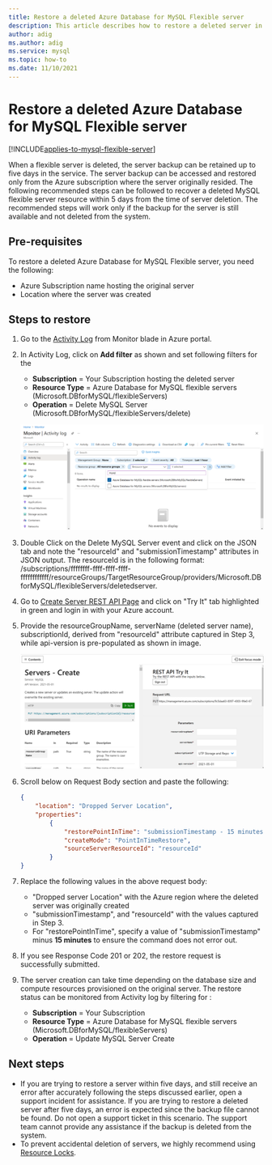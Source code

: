 ```yaml
---
title: Restore a deleted Azure Database for MySQL Flexible server
description: This article describes how to restore a deleted server in Azure Database for MySQL Flexible server using the Azure portal.
author: adig
ms.author: adig
ms.service: mysql
ms.topic: how-to
ms.date: 11/10/2021
---
```


# Restore a deleted Azure Database for MySQL Flexible server

[!INCLUDE[applies-to-mysql-flexible-server](../includes/applies-to-mysql-flexible-server.md)]

When a flexible server is deleted, the server backup can be retained up to five days in the service. The server backup can be accessed and restored only from the Azure subscription where the server originally resided. The following recommended steps can be followed to recover a deleted MySQL flexible server resource within 5 days from the time of server deletion. The recommended steps will work only if the backup for the server is still available and not deleted from the system.

## Pre-requisites
To restore a deleted Azure Database for MySQL Flexible server, you need the following:
- Azure Subscription name hosting the original server
- Location where the server was created

## Steps to restore

1. Go to the [Activity Log](https://ms.portal.azure.com/#blade/Microsoft_Azure_ActivityLog/ActivityLogBlade) from Monitor blade in Azure portal. 

2. In Activity Log, click on **Add filter** as shown and set following filters for the 

    - **Subscription** = Your Subscription hosting the deleted server
    - **Resource Type** = Azure Database for MySQL flexible servers (Microsoft.DBforMySQL/flexibleServers) 
    - **Operation** = Delete MySQL Server (Microsoft.DBforMySQL/flexibleServers/delete) 
 
     [![Activity log filtered for delete MySQL server operation](./media/how-to-restore-server-portal/monitor-log-delete-server.png)](./media/how-to-restore-server-portal/monitor-log-delete-server.png#lightbox)
   
 3. Double Click on the Delete MySQL Server event and click on the JSON tab and note the "resourceId" and "submissionTimestamp" attributes in JSON output. The resourceId is in the following format: /subscriptions/ffffffff-ffff-ffff-ffff-ffffffffffff/resourceGroups/TargetResourceGroup/providers/Microsoft.DBforMySQL/flexibleServers/deletedserver.
 
 4. Go to [Create Server REST API Page](/rest/api/mysql/flexibleserver/servers/create) and click on "Try It" tab highlighted in green and login in with your Azure account.
 
 5. Provide the resourceGroupName, serverName (deleted server name), subscriptionId, derived from "resourceId" attribute captured in Step 3, while api-version is pre-populated as shown in image.
 
     [![Create server using REST API](./media/how-to-restore-server-portal/server-create-rest-api.png)](./media/how-to-restore-server-portal/server-create-rest-api.png#lightbox)
  
 6. Scroll below on Request Body section and paste the following:
 
    ```json
    {
        "location": "Dropped Server Location",  
        "properties": 
            {
                "restorePointInTime": "submissionTimestamp - 15 minutes",
                "createMode": "PointInTimeRestore",
                "sourceServerResourceId": "resourceId"
            }
    }
    ```
7. Replace the following values in the above request body:
   * "Dropped server Location" with the Azure region where the deleted server was originally created
   * "submissionTimestamp", and "resourceId" with the values captured in Step 3. 
   * For "restorePointInTime", specify a value of "submissionTimestamp" minus **15 minutes** to ensure the command does not error out.
   
8. If you see Response Code 201 or 202, the restore request is successfully submitted. 

9. The server creation can take time depending on the database size and compute resources provisioned on the original server. The restore status can be monitored from Activity log by filtering for : 
   - **Subscription** = Your Subscription
   - **Resource Type** = Azure Database for MySQL flexible servers (Microsoft.DBforMySQL/flexibleServers) 
   - **Operation** =  Update MySQL Server Create

## Next steps
- If you are trying to restore a server within five days, and still receive an error after accurately following the steps discussed earlier, open a support incident for assistance. If you are trying to restore a deleted server after five days, an error is expected since the backup file cannot be found. Do not open a support ticket in this scenario. The support team cannot provide any assistance if the backup is deleted from the system. 
- To prevent accidental deletion of servers, we highly recommend using [Resource Locks](https://techcommunity.microsoft.com/t5/azure-database-for-mysql/preventing-the-disaster-of-accidental-deletion-for-your-mysql/ba-p/825222).
